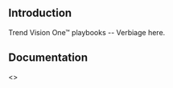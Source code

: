 ## Introduction

Trend Vision One™ playbooks -- Verbiage here.

## Documentation

<<Place example here>>